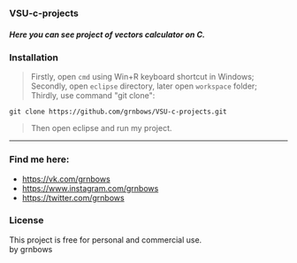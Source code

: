 ### VSU-c-projects

##### Here you can see project of vectors calculator on C. 

### Installation

> Firstly, open `cmd` using Win+R keyboard shortcut in Windows; </br>
> Secondly, open `eclipse` directory, later open `workspace` folder; </br>
> Thirdly, use command "git clone": </br>
```
git clone https://github.com/grnbows/VSU-c-projects.git
```

> Then open eclipse and run my project.

---

### Find me here:
* https://vk.com/grnbows </br>
* https://www.instagram.com/grnbows </br>
* https://twitter.com/grnbows </br>

### License

This project is free for personal and commercial use. </br> by grnbows
